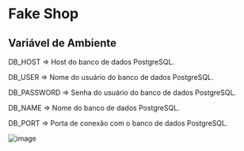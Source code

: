 # Fake Shop


## Variável de Ambiente
DB_HOST	=> Host do banco de dados PostgreSQL.

DB_USER => Nome do usuário do banco de dados PostgreSQL.

DB_PASSWORD	=> Senha do usuário do banco de dados PostgreSQL.

DB_NAME	=>	Nome do banco de dados PostgreSQL.

DB_PORT	=>	Porta de conexão com o banco de dados PostgreSQL.


![image](https://github.com/user-attachments/assets/c6afec8f-41b8-4a0c-83c7-69e516319443)
